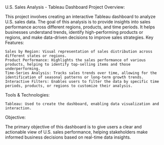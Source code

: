 U.S. Sales Analysis - Tableau Dashboard
Project Overview:

This project involves creating an interactive Tableau dashboard to analyze U.S. sales data. The goal of this analysis is to provide insights into sales performance across different regions, products, and time periods. It helps businesses understand trends, identify high-performing products or regions, and make data-driven decisions to improve sales strategies.
Key Features:

    Sales by Region: Visual representation of sales distribution across different states or regions.
    Product Performance: Highlights the sales performance of various products, helping to identify top-selling items and those underperforming.
    Time-Series Analysis: Tracks sales trends over time, allowing for the identification of seasonal patterns or long-term growth trends.
    Interactive Filters: Enables users to filter the data by specific time periods, products, or regions to customize their analysis.

Tools & Technologies:

    Tableau: Used to create the dashboard, enabling data visualization and interaction.
  
Objective:

The primary objective of this dashboard is to give users a clear and actionable view of U.S. sales performance, helping stakeholders make informed business decisions based on real-time data insights.
